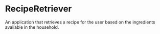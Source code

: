 # RecipeRetriever
An application that retrieves a recipe for the user based on the ingredients available in the household.
